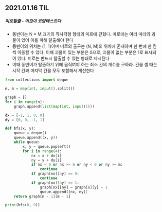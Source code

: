 ## 2021.01.16 TIL

##### 미로탈출 - 이것이 코딩테스트다

- 동빈이는 N × M 크기의 직사각형 형태의 미로에 갇혔다. 미로에는 여러 마리의 괴물이 있어 이를 피해 탈출해야 한다
- 동빈이의 위치는 (1, 1)이며 미로의 출구는 (N, M)의 위치에 존재하며 한 번에 한 칸씩 이동할 수 있다.
  이때 괴물이 있는 부분은 0으로, 괴물이 없는 부분은 1로 표시되어 있다. 미로는 반드시 탈출할 수 있는 형태로 제시된다
- 이때 동빈이가 탈출하기 위해 움직여야 하는 최소 칸의 개수를 구하라. 칸을 셀 때는 시작 칸과 마지막 칸을 모두 포함해서 계산한다

```python
from collections import deque

n, m = map(int, input().split())

graph = []
for i in range(n):
    graph.append(list(map(int, input())))

dx = [-1, 1, 0, 0]
dy = [0, 0, -1, 1]

def bfs(x, y):
    queue = deque()
    queue.append((x, y))
    while queue:
        x, y = queue.popleft()
        for i in range(4):
            nx = x + dx[i]
            ny = y + dy[i]
            if nx < 0 or nx >= n or ny < 0 or ny >= m:
                continue
            if graph[nx][ny] == 0:
                continue
            if graph[nx][ny] == 1:
                graph[nx][ny] = graph[x][y] + 1
                queue.append((nx, ny))
    return graph[n - 1][m - 1]

print(bfs(0, 0))
```

